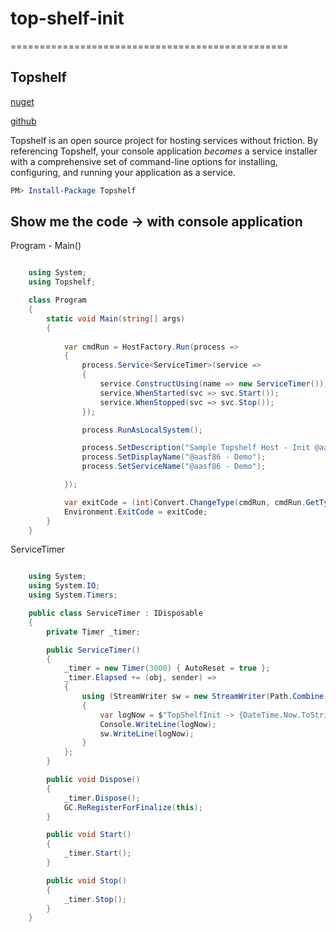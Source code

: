 # top-shelf-init
================================================


Topshelf
--------
[nuget](https://www.nuget.org/packages/Topshelf/)

[github](https://github.com/Topshelf/Topshelf/)

Topshelf is an open source project for hosting services without friction. By referencing Topshelf, your console application *becomes* a service installer with a comprehensive set of command-line options for installing, configuring, and running your application as a service.

```powershell
PM> Install-Package Topshelf
```

Show me the code -> with console application
-----

Program - Main()

```csharp

    using System;
    using Topshelf;

    class Program
    {
        static void Main(string[] args)
        {
            
            var cmdRun = HostFactory.Run(process => 
            {
                process.Service<ServiceTimer>(service =>
                {
                    service.ConstructUsing(name => new ServiceTimer());
                    service.WhenStarted(svc => svc.Start());
                    service.WhenStopped(svc => svc.Stop());
                });

                process.RunAsLocalSystem();

                process.SetDescription("Sample Topshelf Host - Init @aasf86");
                process.SetDisplayName("@aasf86 - Demo");
                process.SetServiceName("@aasf86 - Demo");

            });

            var exitCode = (int)Convert.ChangeType(cmdRun, cmdRun.GetTypeCode());
            Environment.ExitCode = exitCode;
        }
    }            

```

ServiceTimer

```csharp

    using System;
    using System.IO;
    using System.Timers;

    public class ServiceTimer : IDisposable
    {
        private Timer _timer;

        public ServiceTimer()
        {
            _timer = new Timer(3000) { AutoReset = true };
            _timer.Elapsed += (obj, sender) =>
            {
                using (StreamWriter sw = new StreamWriter(Path.Combine(Environment.CurrentDirectory, "log.txt"), true))
                {
                    var logNow = $"TopShelfInit -> {DateTime.Now.ToString("dd/MM/yyyy HH:mm:ss:fff")}";
                    Console.WriteLine(logNow);
                    sw.WriteLine(logNow);
                }
            };
        }

        public void Dispose()
        {
            _timer.Dispose();
            GC.ReRegisterForFinalize(this);            
        }

        public void Start()
        {         
            _timer.Start();
        }

        public void Stop()
        {
            _timer.Stop();
        }
    }
```